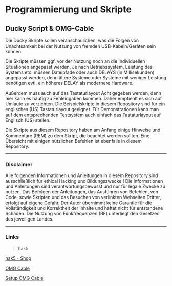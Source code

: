 # Programmierung und Skripte

## Ducky Script & OMG-Cable

Die Ducky Skripte sollen veranschaulichen, was die Folgen von Unachtsamkeit bei der Nutzung von fremden USB-Kabeln/Geräten sein können.

Die Skripte müssen ggf. vor der Nutzung noch an die individuellen Situationen angepasst werden.
Je nach Betriebssystem, Leistung des Systems etc. müssen Dateipfade oder auch DELAYS (in Millisekunden) angepasst werden, denn ältere Systeme oder Systeme mit weniger Leistung benötigen evtl. ein höheres DELAY als modernere Hardware.

Außerdem muss auch auf das Tastaturlayout Acht gegeben werden, denn hier kann es häufig zu Fehleingaben kommen. Daher empfiehlt es sich auf Umlaute zu verzichten.
Die Beispielskripte in diesem Repository sind für ein englisches (US) Tastaturlayout geeignet. 
Für Demonstrationen kann man auf dem entsprechenden Testsystem auch einfach das Tastaturlayout auf Englisch (US) stellen.

Die Skripte aus diesem Repository haben am Anfang einige Hinweise und Kommentare (REM) zu dem Skript, die beachtet werden sollten.
Eine Übersicht mit einigen nützlichen Befehlen ist ebenfalls in diesem Repository.


-----------------------------------------------------------------------------------------------------------------------------------------------------------------------------------

### Disclaimer
Alle folgenden Informationen und Anleitungen in diesem Repository sind ausschließlich für ethical Hacking und Bildungszwecke !
Die Informationen und Anleitungen sind verantwortungsbewusst und nur für legale Zwecke zu nutzen.
Das Befolgen der Anleitungen, das Ausführen von Befehlen, von Code, sowie Skripten und das Besuchen von verlinkten Webseiten Dritter, erfolgt auf eigene Gefahr.
Der Autor übernimmt keine Garantie für die Vollständigkeit und Korrektheit der Inhalte und haftet nicht für entstandene Schäden.
Die Nutzung von Funkfrequenzen (RF) unterliegt den Gesetzen des jeweiligen Landes.

-----------------------------------------------------------------------------------------------------------------------------------------------------------------------------------

### Links
> hak5

[hak5 - Shop](https://shop.hak5.org/)

[OMG Cable](https://shop.hak5.org/collections/omg-bfcm/products/omg-cable)

[Setup OMG Cable](https://o.mg.lol/)
